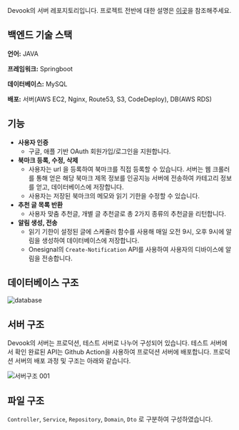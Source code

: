 Devook의 서버 레포지토리입니다. 프로젝트 전반에 대한 설명은 [이곳](https://github.com/COOL-EWHA/devook-web)을 참조해주세요.

## 백엔드 기술 스택

**언어:** JAVA

**프레임워크:** Springboot

**데이터베이스:** MySQL

**배포:** 서버(AWS EC2, Nginx, Route53, S3, CodeDeploy), DB(AWS RDS)






##  기능



- **사용자 인증**
    - 구글, 애플 기반 OAuth 회원가입/로그인을 지원합니다. 
- **북마크 등록, 수정, 삭제**
    - 사용자는 url 을 등록하여 북마크를 직접 등록할 수 있습니다. 서버는 웹 크롤러를 통해 얻은 해당 북마크 제목 정보를 인공지능 서버에 전송하여 카테고리 정보를 얻고, 데이터베이스에 저장합니다. 
    - 사용자는 저장된 북마크의 메모와 읽기 기한을 수정할 수 있습니다. 
- **추천 글 목록 반환**
    - 사용자 맞춤 추천글, 개별 글 추천글로 총 2가지 종류의 추천글을 리턴합니다.
- **알림 생성, 전송**
    - 읽기 기한이 설정된 글에 스케쥴러 함수를 사용해 매일 오전 9시, 오후 9시에 알림을 생성하여 데이터베이스에 저장합니다. 
    - Onesignal의 `Create-Notification` API를 사용하여 사용자의 디바이스에 알림을 전송합니다. 


## 데이터베이스 구조

![database](https://user-images.githubusercontent.com/67693142/170476716-5e74f8e3-02d7-4b05-949d-4c9f65f24598.png)


## 서버 구조

Devook의 서버는 프로덕션, 테스트 서버로 나누어 구성되어 있습니다. 테스트 서버에서 확인 완료된 API는 Github Action을 사용하여 프로덕션 서버에 배포합니다. 프로덕션 서버의 배포 과정 및 구조는 아래와 같습니다.


![서버구조 001](https://user-images.githubusercontent.com/67693142/170476668-f1d960dd-2d9e-488f-939a-ecee611c17b1.jpeg)


##  파일 구조

`Controller`, `Service`, `Repository`, `Domain`, `Dto` 로 구분하여 구성하였습니다.

